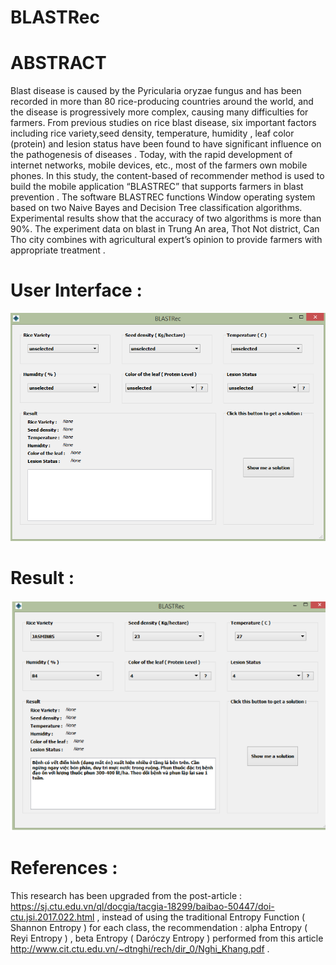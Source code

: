 # BLASTRec
# ABSTRACT
Blast disease is caused by the Pyricularia oryzae fungus and has been recorded in more than 80 rice-producing countries around the world, and the disease is progressively more complex, causing many difficulties for farmers. From previous studies on rice blast disease, six important factors including rice variety,seed density, temperature, humidity , leaf color (protein) and lesion status have been found to have significant influence on the pathogenesis of diseases . 
Today, with the rapid development of internet networks, mobile devices, etc., most of the farmers own mobile phones. In this study, the content-based of recommender method is used to build the mobile application “BLASTREC” that supports farmers in blast prevention . The software BLASTREC functions Window operating system based on two Naive Bayes and Decision Tree classification algorithms. Experimental results show that the accuracy of two algorithms is more than 90%. The experiment data on blast in Trung An area, Thot Not district, Can Tho city combines with agricultural expert’s opinion to provide farmers with appropriate treatment .
# User Interface :
![alt text](https://github.com/Baticsute/BLASTRec/blob/master/Guiimg.jpg)
# Result :
![alt text](https://github.com/Baticsute/BLASTRec/blob/master/GuiVN.png)
# References :
This research has been upgraded from the post-article : 
https://sj.ctu.edu.vn/ql/docgia/tacgia-18299/baibao-50447/doi-ctu.jsi.2017.022.html , instead of using the traditional Entropy Function ( Shannon Entropy ) for each class, the recommendation : alpha Entropy ( Reyi Entropy ) , beta Entropy ( Daróczy Entropy ) performed from this article http://www.cit.ctu.edu.vn/~dtnghi/rech/dir_0/Nghi_Khang.pdf .
